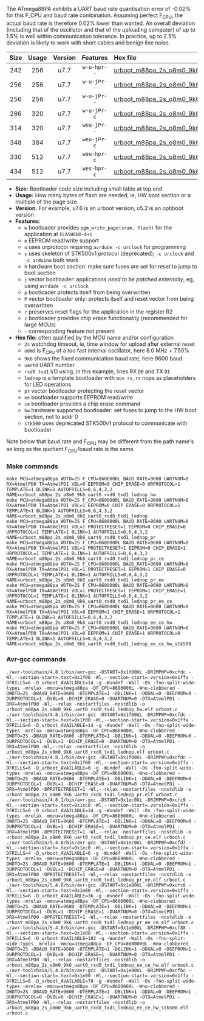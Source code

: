 The ATmega88PA exhibits a UART baud rate quantisation error of -0.02% for this F_CPU and baud rate combination. Assuming perfect F<sub>CPU</sub>, the actual baud rate is therefore 0.02% lower than wanted. An overall deviation (including that of the oscillator and that of the uploading computer) of up to 1.5% is well within communication tolerance. In practice, up to 2.5% deviation is likely to work with short cables and benign line noise.

|Size|Usage|Version|Features|Hex file|
|:-:|:-:|:-:|:-:|:--|
|242|256|u7.7|`w-u-hpr--`|[urboot_m88pa_2s_o8m0_9k6_uart0_rxd0_txd1_lednop_hw.hex](https://raw.githubusercontent.com/stefanrueger/urboot.hex/main/u7.7/mcus/atmega88pa/watchdog_2_s/internal_oscillator_o%2B7.50%25/%2B8m000000_hz/%2B%2B%2B9k6_baud/uart0_rxd0_txd1/lednop/urboot_m88pa_2s_o8m0_9k6_uart0_rxd0_txd1_lednop_hw.hex)|
|256|256|u7.7|`w-u-jPr--`|[urboot_m88pa_2s_o8m0_9k6_uart0_rxd0_txd1_lednop.hex](https://raw.githubusercontent.com/stefanrueger/urboot.hex/main/u7.7/mcus/atmega88pa/watchdog_2_s/internal_oscillator_o%2B7.50%25/%2B8m000000_hz/%2B%2B%2B9k6_baud/uart0_rxd0_txd1/lednop/urboot_m88pa_2s_o8m0_9k6_uart0_rxd0_txd1_lednop.hex)|
|256|256|u7.7|`w-u-jPr--`|[urboot_m88pa_2s_o8m0_9k6_uart0_rxd0_txd1_lednop_pr.hex](https://raw.githubusercontent.com/stefanrueger/urboot.hex/main/u7.7/mcus/atmega88pa/watchdog_2_s/internal_oscillator_o%2B7.50%25/%2B8m000000_hz/%2B%2B%2B9k6_baud/uart0_rxd0_txd1/lednop/urboot_m88pa_2s_o8m0_9k6_uart0_rxd0_txd1_lednop_pr.hex)|
|286|320|u7.7|`w-u-jPr-c`|[urboot_m88pa_2s_o8m0_9k6_uart0_rxd0_txd1_lednop_pr_ce.hex](https://raw.githubusercontent.com/stefanrueger/urboot.hex/main/u7.7/mcus/atmega88pa/watchdog_2_s/internal_oscillator_o%2B7.50%25/%2B8m000000_hz/%2B%2B%2B9k6_baud/uart0_rxd0_txd1/lednop/urboot_m88pa_2s_o8m0_9k6_uart0_rxd0_txd1_lednop_pr_ce.hex)|
|314|320|u7.7|`weu-jPr--`|[urboot_m88pa_2s_o8m0_9k6_uart0_rxd0_txd1_lednop_pr_ee.hex](https://raw.githubusercontent.com/stefanrueger/urboot.hex/main/u7.7/mcus/atmega88pa/watchdog_2_s/internal_oscillator_o%2B7.50%25/%2B8m000000_hz/%2B%2B%2B9k6_baud/uart0_rxd0_txd1/lednop/urboot_m88pa_2s_o8m0_9k6_uart0_rxd0_txd1_lednop_pr_ee.hex)|
|348|384|u7.7|`weu-jPr-c`|[urboot_m88pa_2s_o8m0_9k6_uart0_rxd0_txd1_lednop_pr_ee_ce.hex](https://raw.githubusercontent.com/stefanrueger/urboot.hex/main/u7.7/mcus/atmega88pa/watchdog_2_s/internal_oscillator_o%2B7.50%25/%2B8m000000_hz/%2B%2B%2B9k6_baud/uart0_rxd0_txd1/lednop/urboot_m88pa_2s_o8m0_9k6_uart0_rxd0_txd1_lednop_pr_ee_ce.hex)|
|330|512|u7.7|`weu-hpr-c`|[urboot_m88pa_2s_o8m0_9k6_uart0_rxd0_txd1_lednop_ee_ce_hw.hex](https://raw.githubusercontent.com/stefanrueger/urboot.hex/main/u7.7/mcus/atmega88pa/watchdog_2_s/internal_oscillator_o%2B7.50%25/%2B8m000000_hz/%2B%2B%2B9k6_baud/uart0_rxd0_txd1/lednop/urboot_m88pa_2s_o8m0_9k6_uart0_rxd0_txd1_lednop_ee_ce_hw.hex)|
|434|512|u7.7|`wes-hpr-c`|[urboot_m88pa_2s_o8m0_9k6_uart0_rxd0_txd1_lednop_ee_ce_hw_stk500.hex](https://raw.githubusercontent.com/stefanrueger/urboot.hex/main/u7.7/mcus/atmega88pa/watchdog_2_s/internal_oscillator_o%2B7.50%25/%2B8m000000_hz/%2B%2B%2B9k6_baud/uart0_rxd0_txd1/lednop/urboot_m88pa_2s_o8m0_9k6_uart0_rxd0_txd1_lednop_ee_ce_hw_stk500.hex)|

- **Size:** Bootloader code size including small table at top end
- **Usage:** How many bytes of flash are needed, ie, HW boot section or a multiple of the page size
- **Version:** For example, u7.6 is an urboot version, o5.2 is an optiboot version
- **Features:**
  + `w` bootloader provides `pgm_write_page(sram, flash)` for the application at `FLASHEND-4+1`
  + `e` EEPROM read/write support
  + `u` uses urprotocol requiring `avrdude -c urclock` for programming
  + `s` uses skeleton of STK500v1 protocol (deprecated); `-c urclock` and `-c arduino` both work
  + `h` hardware boot section: make sure fuses are set for reset to jump to boot section
  + `j` vector bootloader: applications *need to be patched externally*, eg, using `avrdude -c urclock`
  + `p` bootloader protects itself from being overwritten
  + `P` vector bootloader only: protects itself and reset vector from being overwritten
  + `r` preserves reset flags for the application in the register R2
  + `c` bootloader provides chip erase functionality (recommended for large MCUs)
  + `-` corresponding feature not present
- **Hex file:** often qualified by the MCU name and/or configuration
  + `2s` watchdog timeout, ie, time window for upload after external reset
  + `o8m0` is F<sub>CPU</sub> of a too fast internal oscillator, here 8.0 MHz + 7.50%
  + `9k6` shows the fixed communication baud rate, here 9600 baud
  + `uart0` UART number
  + `rxd0 txd1` I/O using, in this example, lines RX `D0` and TX `D1`
  + `lednop` is a template bootloader with `mov rx,rx` nops as placeholders for LED operations
  + `pr` vector bootloader protecting the reset vector
  + `ee` bootloader supports EEPROM read/write
  + `ce` bootloader provides a chip erase command
  + `hw` hardware supported bootloader: set fuses to jump to the HW boot section, not to addr 0
  + `stk500` uses deprecated STK500v1 protocol to communicate with bootloader


Note below that baud rate and F<sub>CPU</sub> may be different from the path name's as long as the quotient F<sub>CPU</sub>/baud rate is the same.

### Make commands
```
make MCU=atmega88pa WDTO=2S F_CPU=8600000L BAUD_RATE=9600 UARTNUM=0 RX=AtmelPD0 TX=AtmelPD1 VBL=0 EEPROM=0 CHIP_ERASE=0 URPROTOCOL=1 TEMPLATE=1 BLINK=1 AUTOFRILLS=0,6,4,3,2 NAME=urboot_m88pa_2s_o8m0_9k6_uart0_rxd0_txd1_lednop_hw
make MCU=atmega88pa WDTO=2S F_CPU=8600000L BAUD_RATE=9600 UARTNUM=0 RX=AtmelPD0 TX=AtmelPD1 VBL=1 EEPROM=0 CHIP_ERASE=0 URPROTOCOL=1 TEMPLATE=1 BLINK=1 AUTOFRILLS=0,6,4,3,2 NAME=urboot_m88pa_2s_o8m0_9k6_uart0_rxd0_txd1_lednop
make MCU=atmega88pa WDTO=2S F_CPU=8600000L BAUD_RATE=9600 UARTNUM=0 RX=AtmelPD0 TX=AtmelPD1 VBL=1 PROTECTRESET=1 EEPROM=0 CHIP_ERASE=0 URPROTOCOL=1 TEMPLATE=1 BLINK=1 AUTOFRILLS=0,6,4,3,2 NAME=urboot_m88pa_2s_o8m0_9k6_uart0_rxd0_txd1_lednop_pr
make MCU=atmega88pa WDTO=2S F_CPU=8600000L BAUD_RATE=9600 UARTNUM=0 RX=AtmelPD0 TX=AtmelPD1 VBL=1 PROTECTRESET=1 EEPROM=0 CHIP_ERASE=1 URPROTOCOL=1 TEMPLATE=1 BLINK=1 AUTOFRILLS=0,6,4,3,2 NAME=urboot_m88pa_2s_o8m0_9k6_uart0_rxd0_txd1_lednop_pr_ce
make MCU=atmega88pa WDTO=2S F_CPU=8600000L BAUD_RATE=9600 UARTNUM=0 RX=AtmelPD0 TX=AtmelPD1 VBL=1 PROTECTRESET=1 EEPROM=1 CHIP_ERASE=0 URPROTOCOL=1 TEMPLATE=1 BLINK=1 AUTOFRILLS=0,6,4,3,2 NAME=urboot_m88pa_2s_o8m0_9k6_uart0_rxd0_txd1_lednop_pr_ee
make MCU=atmega88pa WDTO=2S F_CPU=8600000L BAUD_RATE=9600 UARTNUM=0 RX=AtmelPD0 TX=AtmelPD1 VBL=1 PROTECTRESET=1 EEPROM=1 CHIP_ERASE=1 URPROTOCOL=1 TEMPLATE=1 BLINK=1 AUTOFRILLS=0,6,4,3,2 NAME=urboot_m88pa_2s_o8m0_9k6_uart0_rxd0_txd1_lednop_pr_ee_ce
make MCU=atmega88pa WDTO=2S F_CPU=8600000L BAUD_RATE=9600 UARTNUM=0 RX=AtmelPD0 TX=AtmelPD1 VBL=0 EEPROM=1 CHIP_ERASE=1 URPROTOCOL=1 TEMPLATE=1 BLINK=1 AUTOFRILLS=0,6,4,3,2 NAME=urboot_m88pa_2s_o8m0_9k6_uart0_rxd0_txd1_lednop_ee_ce_hw
make MCU=atmega88pa WDTO=2S F_CPU=8600000L BAUD_RATE=9600 UARTNUM=0 RX=AtmelPD0 TX=AtmelPD1 VBL=0 EEPROM=1 CHIP_ERASE=1 URPROTOCOL=0 TEMPLATE=1 BLINK=1 AUTOFRILLS=0,6,4,3,2 NAME=urboot_m88pa_2s_o8m0_9k6_uart0_rxd0_txd1_lednop_ee_ce_hw_stk500
```

### Avr-gcc commands
```
./avr-toolchain/4.8.1/bin/avr-gcc -DSTART=0x1f00UL -DRJMPWP=0xcfdc -Wl,--section-start=.text=0x1f00 -Wl,--section-start=.version=0x1ffa -DFRILLS=6 -D_urboot_AVAILABLE=14 -g -Wundef -Wall -Os -fno-split-wide-types -mrelax -mmcu=atmega88pa -DF_CPU=8600000L -Wno-clobbered -DWDTO=2S -DBAUD_RATE=9600 -DTEMPLATE=1 -DBLINK=1 -DDUAL=0 -DEEPROM=0 -DURPROTOCOL=1 -DVBL=0 -DCHIP_ERASE=0 -DUARTNUM=0 -DTX=AtmelPD1 -DRX=AtmelPD0 -Wl,--relax -nostartfiles -nostdlib -o urboot_m88pa_2s_o8m0_9k6_uart0_rxd0_txd1_lednop_hw.elf urboot.c
./avr-toolchain/4.8.1/bin/avr-gcc -DSTART=0x1f00UL -DRJMPWP=0xcfdc -Wl,--section-start=.text=0x1f00 -Wl,--section-start=.version=0x1ffa -DFRILLS=6 -D_urboot_AVAILABLE=14 -g -Wundef -Wall -Os -fno-split-wide-types -mrelax -mmcu=atmega88pa -DF_CPU=8600000L -Wno-clobbered -DWDTO=2S -DBAUD_RATE=9600 -DTEMPLATE=1 -DBLINK=1 -DDUAL=0 -DEEPROM=0 -DURPROTOCOL=1 -DVBL=1 -DCHIP_ERASE=0 -DUARTNUM=0 -DTX=AtmelPD1 -DRX=AtmelPD0 -Wl,--relax -nostartfiles -nostdlib -o urboot_m88pa_2s_o8m0_9k6_uart0_rxd0_txd1_lednop.elf urboot.c
./avr-toolchain/4.8.1/bin/avr-gcc -DSTART=0x1f00UL -DRJMPWP=0xcfdc -Wl,--section-start=.text=0x1f00 -Wl,--section-start=.version=0x1ffa -DFRILLS=6 -D_urboot_AVAILABLE=0 -g -Wundef -Wall -Os -fno-split-wide-types -mrelax -mmcu=atmega88pa -DF_CPU=8600000L -Wno-clobbered -DWDTO=2S -DBAUD_RATE=9600 -DTEMPLATE=1 -DBLINK=1 -DDUAL=0 -DEEPROM=0 -DURPROTOCOL=1 -DVBL=1 -DCHIP_ERASE=0 -DUARTNUM=0 -DTX=AtmelPD1 -DRX=AtmelPD0 -DPROTECTRESET=1 -Wl,--relax -nostartfiles -nostdlib -o urboot_m88pa_2s_o8m0_9k6_uart0_rxd0_txd1_lednop_pr.elf urboot.c
./avr-toolchain/4.8.1/bin/avr-gcc -DSTART=0x1ec0UL -DRJMPWP=0xcfc9 -Wl,--section-start=.text=0x1ec0 -Wl,--section-start=.version=0x1ffa -DFRILLS=6 -D_urboot_AVAILABLE=34 -g -Wundef -Wall -Os -fno-split-wide-types -mrelax -mmcu=atmega88pa -DF_CPU=8600000L -Wno-clobbered -DWDTO=2S -DBAUD_RATE=9600 -DTEMPLATE=1 -DBLINK=1 -DDUAL=0 -DEEPROM=0 -DURPROTOCOL=1 -DVBL=1 -DCHIP_ERASE=1 -DUARTNUM=0 -DTX=AtmelPD1 -DRX=AtmelPD0 -DPROTECTRESET=1 -Wl,--relax -nostartfiles -nostdlib -o urboot_m88pa_2s_o8m0_9k6_uart0_rxd0_txd1_lednop_pr_ce.elf urboot.c
./avr-toolchain/5.4.0/bin/avr-gcc -DSTART=0x1ec0UL -DRJMPWP=0xcfd7 -Wl,--section-start=.text=0x1ec0 -Wl,--section-start=.version=0x1ffa -DFRILLS=4 -D_urboot_AVAILABLE=6 -g -Wundef -Wall -Os -fno-split-wide-types -mrelax -mmcu=atmega88pa -DF_CPU=8600000L -Wno-clobbered -DWDTO=2S -DBAUD_RATE=9600 -DTEMPLATE=1 -DBLINK=1 -DDUAL=0 -DEEPROM=1 -DURPROTOCOL=1 -DVBL=1 -DCHIP_ERASE=0 -DUARTNUM=0 -DTX=AtmelPD1 -DRX=AtmelPD0 -DPROTECTRESET=1 -Wl,--relax -nostartfiles -nostdlib -o urboot_m88pa_2s_o8m0_9k6_uart0_rxd0_txd1_lednop_pr_ee.elf urboot.c
./avr-toolchain/5.4.0/bin/avr-gcc -DSTART=0x1e80UL -DRJMPWP=0xcfc8 -Wl,--section-start=.text=0x1e80 -Wl,--section-start=.version=0x1ffa -DFRILLS=6 -D_urboot_AVAILABLE=36 -g -Wundef -Wall -Os -fno-split-wide-types -mrelax -mmcu=atmega88pa -DF_CPU=8600000L -Wno-clobbered -DWDTO=2S -DBAUD_RATE=9600 -DTEMPLATE=1 -DBLINK=1 -DDUAL=0 -DEEPROM=1 -DURPROTOCOL=1 -DVBL=1 -DCHIP_ERASE=1 -DUARTNUM=0 -DTX=AtmelPD1 -DRX=AtmelPD0 -DPROTECTRESET=1 -Wl,--relax -nostartfiles -nostdlib -o urboot_m88pa_2s_o8m0_9k6_uart0_rxd0_txd1_lednop_pr_ee_ce.elf urboot.c
./avr-toolchain/5.4.0/bin/avr-gcc -DSTART=0x1e00UL -DRJMPWP=0xcf88 -Wl,--section-start=.text=0x1e00 -Wl,--section-start=.version=0x1ffa -DFRILLS=6 -D_urboot_AVAILABLE=182 -g -Wundef -Wall -Os -fno-split-wide-types -mrelax -mmcu=atmega88pa -DF_CPU=8600000L -Wno-clobbered -DWDTO=2S -DBAUD_RATE=9600 -DTEMPLATE=1 -DBLINK=1 -DDUAL=0 -DEEPROM=1 -DURPROTOCOL=1 -DVBL=0 -DCHIP_ERASE=1 -DUARTNUM=0 -DTX=AtmelPD1 -DRX=AtmelPD0 -Wl,--relax -nostartfiles -nostdlib -o urboot_m88pa_2s_o8m0_9k6_uart0_rxd0_txd1_lednop_ee_ce_hw.elf urboot.c
./avr-toolchain/5.4.0/bin/avr-gcc -DSTART=0x1e00UL -DRJMPWP=0xcfbc -Wl,--section-start=.text=0x1e00 -Wl,--section-start=.version=0x1ffa -DFRILLS=6 -D_urboot_AVAILABLE=78 -g -Wundef -Wall -Os -fno-split-wide-types -mrelax -mmcu=atmega88pa -DF_CPU=8600000L -Wno-clobbered -DWDTO=2S -DBAUD_RATE=9600 -DTEMPLATE=1 -DBLINK=1 -DDUAL=0 -DEEPROM=1 -DURPROTOCOL=0 -DVBL=0 -DCHIP_ERASE=1 -DUARTNUM=0 -DTX=AtmelPD1 -DRX=AtmelPD0 -Wl,--relax -nostartfiles -nostdlib -o urboot_m88pa_2s_o8m0_9k6_uart0_rxd0_txd1_lednop_ee_ce_hw_stk500.elf urboot.c
```

